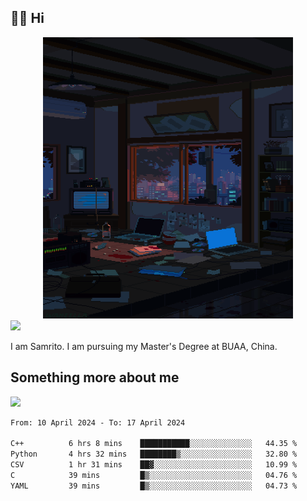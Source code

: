 ## 👋🏻 Hi

<div align="center">
<img alt="GIF" src="https://github.com/xiangsam/xiangsam/blob/271390e4ab50820a4594e3cb94b7ffaa6293de72/0_0EUAvTumWsRa2k6F.gif" width=400 height=450/>
</div>

<a href="https://github.com/xiangsam">
  <img src="https://komarev.com/ghpvc/?username=xiangsam&style=flat-square" />
</a>

I am Samrito. I am pursuing my Master's Degree at BUAA, China.


## Something more about me
<a href="https://github.com/xiangsam">
  <img src="https://github-readme-stats.vercel.app/api?username=xiangsam&show_icons=true&hide_border=true" />
</a>

<!--
<a href="https://github.com/xiangsam">
  <img src="https://github-readme-stats.vercel.app/api/top-langs/?username=xiangsam&layout=compact" />
</a>
-->

<!--START_SECTION:waka-->

```txt
From: 10 April 2024 - To: 17 April 2024

C++          6 hrs 8 mins    ███████████░░░░░░░░░░░░░░   44.35 %
Python       4 hrs 32 mins   ████████▒░░░░░░░░░░░░░░░░   32.80 %
CSV          1 hr 31 mins    ██▓░░░░░░░░░░░░░░░░░░░░░░   10.99 %
C            39 mins         █▒░░░░░░░░░░░░░░░░░░░░░░░   04.76 %
YAML         39 mins         █▒░░░░░░░░░░░░░░░░░░░░░░░   04.73 %
```

<!--END_SECTION:waka-->

<!---
xiangsam/xiangsam is a ✨ special ✨ repository because its `README.md` (this file) appears on your GitHub profile.
You can click the Preview link to take a look at your changes.
--->
